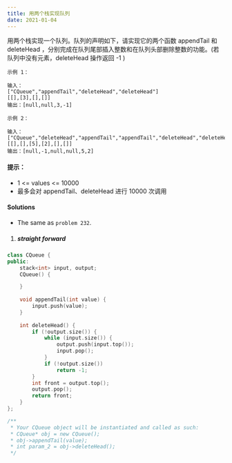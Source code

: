 ```yaml
---
title: 用两个栈实现队列
date: 2021-01-04
---
```

用两个栈实现一个队列。队列的声明如下，请实现它的两个函数 appendTail 和 deleteHead ，分别完成在队列尾部插入整数和在队列头部删除整数的功能。(若队列中没有元素，deleteHead 操作返回 -1 )

 

```
示例 1：

输入：
["CQueue","appendTail","deleteHead","deleteHead"]
[[],[3],[],[]]
输出：[null,null,3,-1]

示例 2：

输入：
["CQueue","deleteHead","appendTail","appendTail","deleteHead","deleteHead"]
[[],[],[5],[2],[],[]]
输出：[null,-1,null,null,5,2]
```

#### 提示：

-    1 <= values <= 10000
-    最多会对 appendTail、deleteHead 进行 10000 次调用


#### Solutions

- The same as `problem 232`.

1. ##### straight forward


```cpp
class CQueue {
public:
    stack<int> input, output;
    CQueue() {

    }
    
    void appendTail(int value) {
        input.push(value);
    }
    
    int deleteHead() {
        if (!output.size()) {
            while (input.size()) {
                output.push(input.top());
                input.pop();
            }
            if (!output.size())
                return -1;
        }
        int front = output.top();
        output.pop();
        return front;
    }
};

/**
 * Your CQueue object will be instantiated and called as such:
 * CQueue* obj = new CQueue();
 * obj->appendTail(value);
 * int param_2 = obj->deleteHead();
 */
```